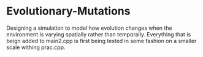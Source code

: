 # Evolutionary-Mutations
Designing a simulation to model how evolution changes when the environment is varying spatially rather than temporally.
Everything that is beign added to main2.cpp is first being tested in some fashion on a smaller scale withing prac.cpp.
